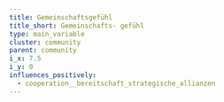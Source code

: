 ```yaml
---
title: Gemeinschaftsgefühl
title_short: Gemeinschafts- gefühl
type: main_variable
cluster: community
parent: community
i_x: 7.5
i_y: 0
influences_positively:
  - cooperation__bereitschaft_strategische_allianzen
---
```

